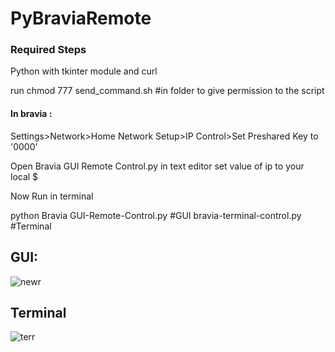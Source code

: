 # PyBraviaRemote 

### Required Steps

Python with tkinter module and curl 

run
chmod 777 send_command.sh #in folder to give permission to the script

#### In bravia :

Settings>Network>Home Network Setup>IP Control>Set Preshared Key to '0000'

Open Bravia GUI Remote Control.py in text editor set value of ip to your local $

Now Run in terminal 

python Bravia GUI-Remote-Control.py #GUI
bravia-terminal-control.py #Terminal

## GUI:

![newr](https://user-images.githubusercontent.com/12981490/31310212-5c7fe6e2-abb1-11e7-9b65-16ec67d606dc.png)


## Terminal

![terr](https://user-images.githubusercontent.com/12981490/31248845-ca94bb88-aa32-11e7-99c9-d55c1d0b8d96.png)




